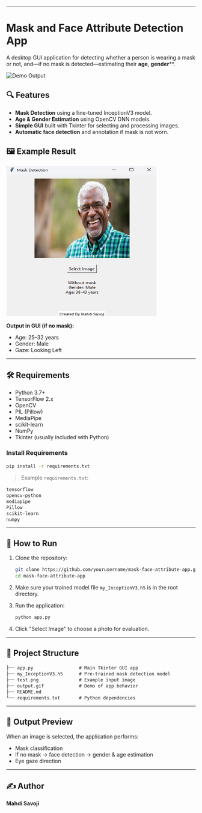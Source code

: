 ------

# Mask and Face Attribute Detection App

A desktop GUI application for detecting whether a person is wearing a mask or not, and—if no mask is detected—estimating their **age**, **gender****.

![Demo Output](/output.gif)

## 🔍 Features

- **Mask Detection** using a fine-tuned InceptionV3 model.
- **Age & Gender Estimation** using OpenCV DNN models.
- **Simple GUI** built with Tkinter for selecting and processing images.
- **Automatic face detection** and annotation if mask is not worn.

## 🖼️ Example Result

 <img src="./test.png" alt="Input Example" width="400" height="400"/>

**Output in GUI (if no mask):**

- Age: 25–32 years
- Gender: Male
- Gaze: Looking Left

------

## 🛠 Requirements

- Python 3.7+
- TensorFlow 2.x
- OpenCV
- PIL (Pillow)
- MediaPipe
- scikit-learn
- NumPy
- Tkinter (usually included with Python)

### Install Requirements

```bash
pip install -r requirements.txt
```

> Example `requirements.txt`:

```
tensorflow
opencv-python
mediapipe
Pillow
scikit-learn
numpy
```

------

## 🚀 How to Run

1. Clone the repository:

   ```bash
   git clone https://github.com/yourusername/mask-face-attribute-app.git
   cd mask-face-attribute-app
   ```

2. Make sure your trained model file `my_InceptionV3.h5` is in the root directory.

3. Run the application:

   ```bash
   python app.py
   ```

4. Click "Select Image" to choose a photo for evaluation.

------

## 📂 Project Structure

```
├── app.py                 # Main Tkinter GUI app
├── my_InceptionV3.h5      # Pre-trained mask detection model
├── test.png               # Example input image
├── output.gif             # Demo of app behavior
├── README.md
└── requirements.txt       # Python dependencies
```

------

## 📸 Output Preview

When an image is selected, the application performs:

- Mask classification
- If no mask → face detection → gender & age estimation
- Eye gaze direction

------

## ✍️ Author

**Mahdi Savoji**

